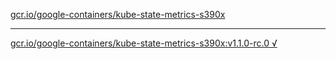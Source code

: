[gcr.io/google-containers/kube-state-metrics-s390x](https://hub.docker.com/r/anjia0532/kube-state-metrics-s390x/tags/) 

----
[gcr.io/google-containers/kube-state-metrics-s390x:v1.1.0-rc.0 √](https://hub.docker.com/r/anjia0532/kube-state-metrics-s390x/tags/)

